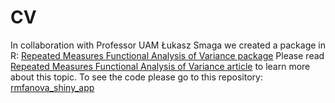 # CV
In collaboration with Professor UAM Łukasz Smaga we created a package in R:
[Repeated Measures Functional Analysis of Variance package](https://cran.r-project.org/web/packages/rmfanova/index.html)
Please read [Repeated Measures Functional Analysis of Variance article](https://sit.stat.gov.pl/SiT/2024/2/gus_sit_2024_02_katarzyna_kurylo_lukasz_smaga_functional_repeated_measures_analysis.pdf) to learn more about this topic.
To see the code please go to this repository: [rmfanova_shiny_app](https://github.com/KatarzynaKurylo/rmfanova_shiny_app)
